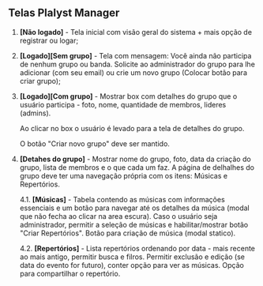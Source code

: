 ## Telas Plalyst Manager

1. **[Não logado]** - Tela inicial com visão geral do sistema + mais opção de registrar ou logar;
2. **[Logado][Sem grupo]** - Tela com mensagem: Você ainda não participa de nenhum grupo ou banda. Solicite ao administrador do grupo para lhe adicionar (com seu email) ou crie um novo grupo (Colocar botão para criar grupo); 
3. **[Logado][Com grupo]** - Mostrar box com detalhes do grupo que o usuário participa - foto, nome, quantidade de membros, lideres (admins). 

    Ao clicar no box o usuário é levado para a tela de detalhes do grupo.

    O botão "Criar novo grupo" deve ser mantido.

4. **[Detahes do grupo]** - Mostrar nome do grupo, foto, data da criação do grupo, lista de membros e o que cada um faz. A página de delhalhes do grupo deve ter uma navegação própria com os itens: Músicas e Repertórios.

    4.1. **[Músicas]** - Tabela  contendo as músicas com informações essenciais e um botão para navegar até os detalhes da música (modal que não fecha ao clicar na area escura). Caso o usuário seja administrador, permitir a seleção de músicas e habilitar/mostrar botão "Criar Repertórios". Botão para criação de música (modal statico).

    4.2. **[Repertórios]** - Lista repertórios ordenando por data - mais recente ao mais antigo, permitir busca e filros. Permitir exclusão e edição (se data do evento for futuro), conter opção para ver as músicas. Opção para compartilhar o repertório.